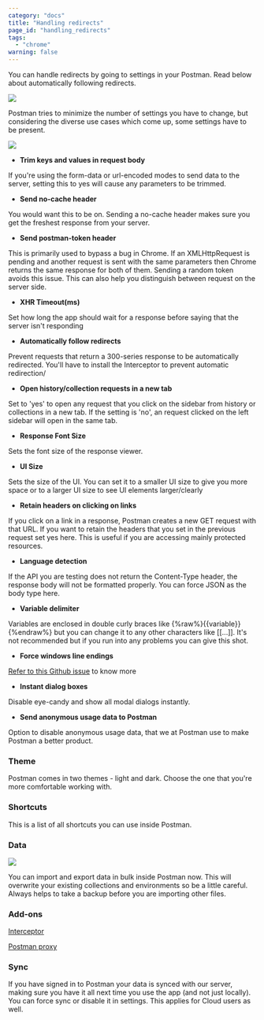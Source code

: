 ```yaml
---
category: "docs"
title: "Handling redirects"
page_id: "handling_redirects"
tags: 
  - "chrome"
warning: false
---
```


You can handle redirects by going to settings in your Postman. Read below about automatically following redirects.

[![](https://www.getpostman.com/img/v1/docs/settings.png)
][0]

Postman tries to minimize the number of settings you have to change, but considering the diverse use cases which come up, some settings have to be present.

[![](https://www.getpostman.com/img/v1/docs/thumbs/29-1.png)
][1]

* **Trim keys and values in request body**

If you're using the form-data or url-encoded modes to send data to the server, setting this to yes will cause any parameters to be trimmed.
* **Send no-cache header**

You would want this to be on. Sending a no-cache header makes sure you get the freshest response from your server.
* **Send postman-token header**

This is primarily used to bypass a bug in Chrome. If an XMLHttpRequest is pending and another request is sent with the same parameters then Chrome returns the same response for both of them. Sending a random token avoids this issue. This can also help you distinguish between request on the server side.
* **XHR Timeout(ms)**

Set how long the app should wait for a response before saying that the server isn't responding
* **Automatically follow redirects**

Prevent requests that return a 300-series response to be automatically redirected. You'll have to install the Interceptor to prevent automatic redirection/
* **Open history/collection requests in a new tab**

Set to 'yes' to open any request that you click on the sidebar from history or collections in a new tab. If the setting is 'no', an request clicked on the left sidebar will open in the same tab. 
* **Response Font Size**

Sets the font size of the response viewer.
* **UI Size**

Sets the size of the UI. You can set it to a smaller UI size to give you more space or to a larger UI size to see UI elements larger/clearly
* **Retain headers on clicking on links**

If you click on a link in a response, Postman creates a new GET request with that URL. If you want to retain the headers that you set in the previous request set yes here. This is useful if you are accessing mainly protected resources.
* **Language detection**

If the API you are testing does not return the Content-Type header, the response body will not be formatted properly. You can force JSON as the body type here.
* **Variable delimiter**

Variables are enclosed in double curly braces like {%raw%}{{variable}}{%endraw%} but you can change it to any other characters like \[\[...\]\]. It's not recommended but if you run into any problems you can give this shot.
* **Force windows line endings**

[Refer to this Github issue][2] to know more
* **Instant dialog boxes**

Disable eye-candy and show all modal dialogs instantly.
* **Send anonymous usage data to Postman**

Option to disable anonymous usage data, that we at Postman use to make Postman a better product. 

### Theme

Postman comes in two themes - light and dark. Choose the one that you're more comfortable working with.

### Shortcuts

This is a list of all shortcuts you can use inside Postman.

### Data

[![](https://www.getpostman.com/img/v1/docs/thumbs/29-2.png)
][3]

You can import and export data in bulk inside Postman now. This will overwrite your existing collections and environments so be a little careful. Always helps to take a backup before you are importing other files.

### Add-ons

[Interceptor][4]

[Postman proxy][5]

### Sync

If you have signed in to Postman your data is synced with our server, making sure you have it all next time you use the app (and not just locally). You can force sync or disable it in settings. This applies for Cloud users as well.


[0]: https://www.getpostman.com/img/v1/docs/settings.png
[1]: https://www.getpostman.com/img/v1/docs/source/29-1.png
[2]: https://github.com/a85/POSTMan-Chrome-Extension/issues/190
[3]: https://www.getpostman.com/img/v1/docs/source/29-2.png
[4]: https://github.com/postmanlabs/postman-chrome-interceptor
[5]: https://github.com/postmanlabs/postman-app-support/wiki/Postman-Proxy
